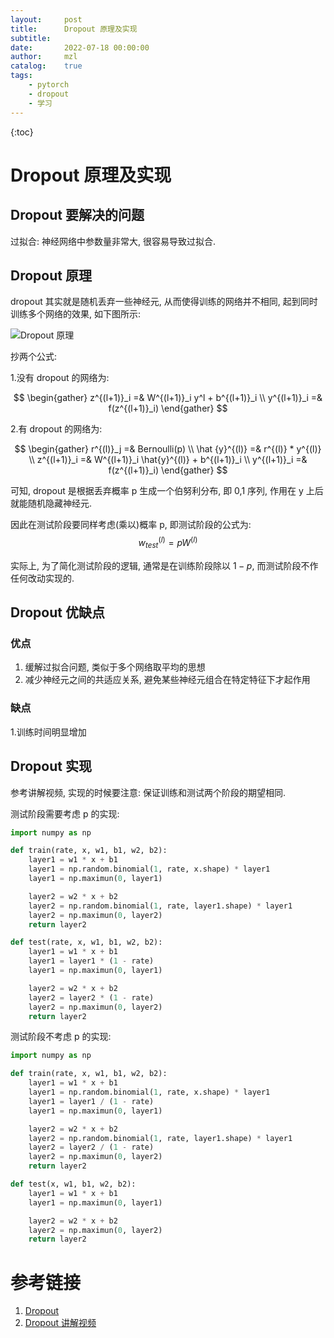 ```yaml
---
layout:     post
title:      Dropout 原理及实现
subtitle:
date:       2022-07-18 00:00:00
author:     mzl
catalog:    true
tags:
    - pytorch
    - dropout
    - 学习
---
```


{:toc}

# Dropout 原理及实现

## Dropout 要解决的问题

过拟合: 神经网络中参数量非常大, 很容易导致过拟合.

## Dropout 原理

dropout 其实就是随机丢弃一些神经元, 从而使得训练的网络并不相同, 起到同时训练多个网络的效果, 如下图所示:

![Dropout 原理](https://github.com/mzl9039/mzl9039.github.io/tree/master/styles/img/Dropout_原理.png)

抄两个公式:

1.没有 dropout 的网络为:

$$
    \begin{gather}
    z^{(l+1)}_i =& W^{(l+1)}_i y^l + b^{(l+1)}_i \\
    y^{(l+1)}_i =& f(z^{(l+1)}_i)
    \end{gather}
$$

2.有 dropout 的网络为:

$$
    \begin{gather}
    r^{(l)}_j =& Bernoulli(p) \\
    \hat {y}^{(l)} =& r^{(l)} * y^{(l)} \\
    z^{(l+1)}_i =& W^{(l+1)}_i \hat{y}^{(l)} + b^{(l+1)}_i \\
    y^{(l+1)}_i =& f(z^{(l+1)}_i)
    \end{gather}
$$

可知, dropout 是根据丢弃概率 p 生成一个伯努利分布, 即 0,1 序列, 作用在 y 上后就能随机隐藏神经元.

因此在测试阶段要同样考虑(乘以)概率 p, 即测试阶段的公式为:
$$
w^{(l)}_{test} = p W^{(l)}
$$

实际上, 为了简化测试阶段的逻辑, 通常是在训练阶段除以 $1-p$, 而测试阶段不作任何改动实现的.

## Dropout 优缺点

### 优点
1. 缓解过拟合问题, 类似于多个网络取平均的思想
2. 减少神经元之间的共适应关系, 避免某些神经元组合在特定特征下才起作用

### 缺点
1.训练时间明显增加

## Dropout 实现

参考讲解视频, 实现的时候要注意: 保证训练和测试两个阶段的期望相同.

测试阶段需要考虑 p 的实现:

```python
import numpy as np

def train(rate, x, w1, b1, w2, b2):
    layer1 = w1 * x + b1
    layer1 = np.random.binomial(1, rate, x.shape) * layer1
    layer1 = np.maximun(0, layer1)

    layer2 = w2 * x + b2
    layer2 = np.random.binomial(1, rate, layer1.shape) * layer1
    layer2 = np.maximun(0, layer2)
    return layer2

def test(rate, x, w1, b1, w2, b2):
    layer1 = w1 * x + b1
    layer1 = layer1 * (1 - rate)
    layer1 = np.maximun(0, layer1)

    layer2 = w2 * x + b2
    layer2 = layer2 * (1 - rate)
    layer2 = np.maximun(0, layer2)
    return layer2
```

测试阶段不考虑 p 的实现:
```python
import numpy as np

def train(rate, x, w1, b1, w2, b2):
    layer1 = w1 * x + b1
    layer1 = np.random.binomial(1, rate, x.shape) * layer1
    layer1 = layer1 / (1 - rate)
    layer1 = np.maximun(0, layer1)

    layer2 = w2 * x + b2
    layer2 = np.random.binomial(1, rate, layer1.shape) * layer1
    layer2 = layer2 / (1 - rate)
    layer2 = np.maximun(0, layer2)
    return layer2

def test(x, w1, b1, w2, b2):
    layer1 = w1 * x + b1
    layer1 = np.maximun(0, layer1)

    layer2 = w2 * x + b2
    layer2 = np.maximun(0, layer2)
    return layer2
```

# 参考链接

1. [Dropout](https://www.jmlr.org/papers/volume15/srivastava14a/srivastava14a.pdf?utm_content=buffer79b43&utm_medium=social&utm_source=twitter.com&utm_campaign=buffer,)
2. [Dropout 讲解视频](https://www.bilibili.com/video/BV1gL4y1p7ww?spm_id_from=333.999.0.0&vd_source=dc75f3ab0e9f1a283df2284215768868)